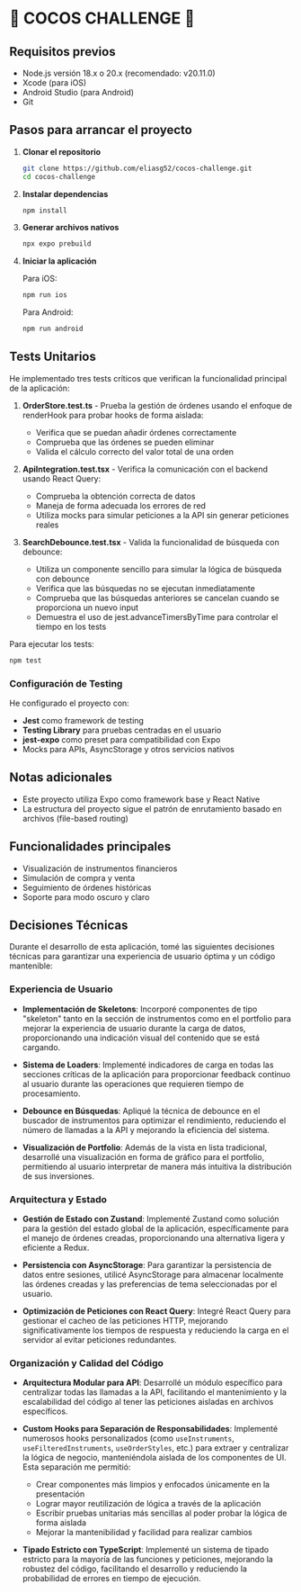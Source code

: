 # 🥥 COCOS CHALLENGE 🥥

## Requisitos previos

- Node.js versión 18.x o 20.x (recomendado: v20.11.0)
- Xcode (para iOS)
- Android Studio (para Android)
- Git

## Pasos para arrancar el proyecto

1. **Clonar el repositorio**

   ```bash
   git clone https://github.com/eliasg52/cocos-challenge.git
   cd cocos-challenge
   ```

2. **Instalar dependencias**

   ```bash
   npm install
   ```

3. **Generar archivos nativos**

   ```bash
   npx expo prebuild
   ```

4. **Iniciar la aplicación**

   Para iOS:

   ```bash
   npm run ios
   ```

   Para Android:

   ```bash
   npm run android
   ```

## Tests Unitarios

He implementado tres tests críticos que verifican la funcionalidad principal de la aplicación:

1. **OrderStore.test.ts** - Prueba la gestión de órdenes usando el enfoque de renderHook para probar hooks de forma aislada:

   - Verifica que se puedan añadir órdenes correctamente
   - Comprueba que las órdenes se pueden eliminar
   - Valida el cálculo correcto del valor total de una orden

2. **ApiIntegration.test.tsx** - Verifica la comunicación con el backend usando React Query:

   - Comprueba la obtención correcta de datos
   - Maneja de forma adecuada los errores de red
   - Utiliza mocks para simular peticiones a la API sin generar peticiones reales

3. **SearchDebounce.test.tsx** - Valida la funcionalidad de búsqueda con debounce:
   - Utiliza un componente sencillo para simular la lógica de búsqueda con debounce
   - Verifica que las búsquedas no se ejecutan inmediatamente
   - Comprueba que las búsquedas anteriores se cancelan cuando se proporciona un nuevo input
   - Demuestra el uso de jest.advanceTimersByTime para controlar el tiempo en los tests

Para ejecutar los tests:

```bash
npm test
```

### Configuración de Testing

He configurado el proyecto con:

- **Jest** como framework de testing
- **Testing Library** para pruebas centradas en el usuario
- **jest-expo** como preset para compatibilidad con Expo
- Mocks para APIs, AsyncStorage y otros servicios nativos

## Notas adicionales

- Este proyecto utiliza Expo como framework base y React Native
- La estructura del proyecto sigue el patrón de enrutamiento basado en archivos (file-based routing)

## Funcionalidades principales

- Visualización de instrumentos financieros
- Simulación de compra y venta
- Seguimiento de órdenes históricas
- Soporte para modo oscuro y claro

## Decisiones Técnicas

Durante el desarrollo de esta aplicación, tomé las siguientes decisiones técnicas para garantizar una experiencia de usuario óptima y un código mantenible:

### Experiencia de Usuario

- **Implementación de Skeletons**: Incorporé componentes de tipo "skeleton" tanto en la sección de instrumentos como en el portfolio para mejorar la experiencia de usuario durante la carga de datos, proporcionando una indicación visual del contenido que se está cargando.

- **Sistema de Loaders**: Implementé indicadores de carga en todas las secciones críticas de la aplicación para proporcionar feedback continuo al usuario durante las operaciones que requieren tiempo de procesamiento.

- **Debounce en Búsquedas**: Apliqué la técnica de debounce en el buscador de instrumentos para optimizar el rendimiento, reduciendo el número de llamadas a la API y mejorando la eficiencia del sistema.

- **Visualización de Portfolio**: Además de la vista en lista tradicional, desarrollé una visualización en forma de gráfico para el portfolio, permitiendo al usuario interpretar de manera más intuitiva la distribución de sus inversiones.

### Arquitectura y Estado

- **Gestión de Estado con Zustand**: Implementé Zustand como solución para la gestión del estado global de la aplicación, específicamente para el manejo de órdenes creadas, proporcionando una alternativa ligera y eficiente a Redux.

- **Persistencia con AsyncStorage**: Para garantizar la persistencia de datos entre sesiones, utilicé AsyncStorage para almacenar localmente las órdenes creadas y las preferencias de tema seleccionadas por el usuario.

- **Optimización de Peticiones con React Query**: Integré React Query para gestionar el cacheo de las peticiones HTTP, mejorando significativamente los tiempos de respuesta y reduciendo la carga en el servidor al evitar peticiones redundantes.

### Organización y Calidad del Código

- **Arquitectura Modular para API**: Desarrollé un módulo específico para centralizar todas las llamadas a la API, facilitando el mantenimiento y la escalabilidad del código al tener las peticiones aisladas en archivos específicos.

- **Custom Hooks para Separación de Responsabilidades**: Implementé numerosos hooks personalizados (como `useInstruments`, `useFilteredInstruments`, `useOrderStyles`, etc.) para extraer y centralizar la lógica de negocio, manteniéndola aislada de los componentes de UI. Esta separación me permitió:

  - Crear componentes más limpios y enfocados únicamente en la presentación
  - Lograr mayor reutilización de lógica a través de la aplicación
  - Escribir pruebas unitarias más sencillas al poder probar la lógica de forma aislada
  - Mejorar la mantenibilidad y facilidad para realizar cambios

- **Tipado Estricto con TypeScript**: Implementé un sistema de tipado estricto para la mayoría de las funciones y peticiones, mejorando la robustez del código, facilitando el desarrollo y reduciendo la probabilidad de errores en tiempo de ejecución.
